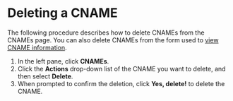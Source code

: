 # Deleting a CNAME

The following procedure describes how to delete CNAMEs from the CNAMEs page. You can also delete CNAMEs from the form used to [view CNAME information](</docs/portal/cnames/viewing-cname-information.md>).

1. In the left pane, click **CNAMEs**.
2. Click the **Actions** drop-down list of the CNAME you want to delete, and then select **Delete**. 
3. When prompted to confirm the deletion, click **Yes, delete!** to delete the CNAME.